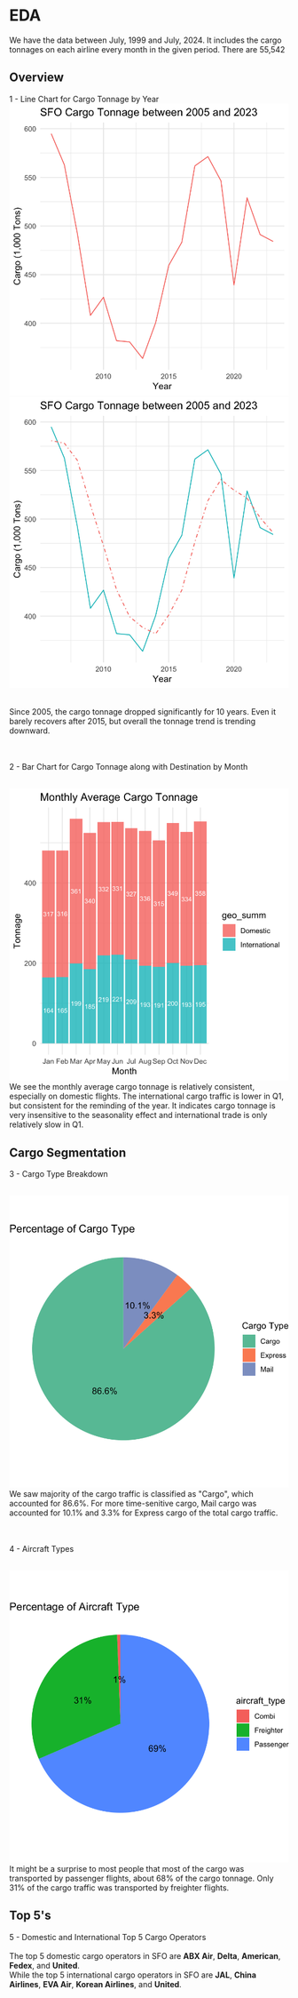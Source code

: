 # EDA
We have the data between July, 1999 and July, 2024. It includes the cargo tonnages on each airline every month in the given period. There are 55,542

## Overview
1 - Line Chart for Cargo Tonnage by Year
<br>
<img src=annual_tonnage.png>
<img src=annual_tonnage_rollavg.png>


<br>
Since 2005, the cargo tonnage dropped significantly for 10 years. Even it barely recovers after 2015, but overall the tonnage trend is trending downward.

<br><br>
2 - Bar Chart for Cargo Tonnage along with Destination by Month

<br>
<img src=monthly_tonnage.png>
<br>
We see the monthly average cargo tonnage is relatively consistent, especially on domestic flights. The international cargo traffic is lower in Q1, but consistent for the reminding of the year. It indicates cargo tonnage is very insensitive to the seasonality effect and international trade is only relatively slow in Q1. 

## Cargo Segmentation
3 - Cargo Type Breakdown

<br>
<img src=percent_cargo.png>
<br>
We saw majority of the cargo traffic is classified as "Cargo", which accounted for 86.6%. For more time-senitive cargo, Mail cargo was accounted for 10.1% and 3.3% for Express cargo of the total cargo traffic.

<br><br>
4 - Aircraft Types

<br>
<img src=aircraft_type.png>
<br>
It might be a surprise to most people that most of the cargo was transported by passenger flights, about 68% of the cargo tonnage. Only 31% of the cargo traffic was transported by freighter flights.

## Top 5's
5 - Domestic and International Top 5 Cargo Operators
<br><br>
The top 5 domestic cargo operators in SFO are <b>ABX Air</b>, <b>Delta</b>, <b>American</b>, <b>Fedex</b>, and <b>United</b>.
<br>
While the top 5 international cargo operators in SFO are <b>JAL</b>, <b>China Airlines</b>, <b>EVA Air</b>, <b>Korean Airlines</b>, and <b>United</b>.
